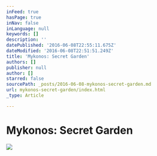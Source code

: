 ```yaml
---
inFeed: true
hasPage: true
inNav: false
inLanguage: null
keywords: []
description: ''
datePublished: '2016-06-08T22:55:11.675Z'
dateModified: '2016-06-08T22:51:51.249Z'
title: 'Mykonos: Secret Garden'
authors: []
publisher: null
author: []
starred: false
sourcePath: _posts/2016-06-08-mykonos-secret-garden.md
url: mykonos-secret-garden/index.html
_type: Article

---
```

# Mykonos: Secret Garden
![](https://the-grid-user-content.s3-us-west-2.amazonaws.com/db5bfa21-994e-494f-b78b-9683e40527f0.jpg)